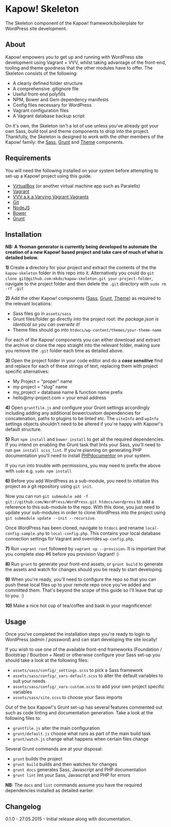 # Kapow! Skeleton

The Skeleton component of the Kapow! framework/boilerplate for WordPress site development.

## About

Kapow! empowers you to get up and running with WordPress site development using Vagrant + VVV, whilst taking advantage of the front-end, tooling and theme goodness that the other modules have to offer. The Skeleton consists of the following:

- A clearly defined folder structure
- A comprehensive .gitignore file
- Useful front-end polyfills
- NPM, Bower and Gem dependency manifests
- Config files necessary for WordPress
- Vagrant configuration files
- A Vagrant database backup script

On it's own, the Skeleton isn't a lot of use unless you've already got your own Sass, build tool and theme components to drop into the project. Thankfully, the Skeleton is designed to work with the other members of the Kapow! family: the [Sass](https://github.com/mkdo/kapow-sass), [Grunt](https://github.com/mkdo/kapow-grunt) and [Theme](https://github.com/mkdo/kapow-theme) components.

## Requirements

You will need the following installed on your system before attempting to set-up a Kapow! project using this guide.

- [VirtualBox](http://www.virtualbox.org/) (or another virtual machine app such as Paralells)
- [Vagrant](https://www.vagrantup.com/)
- [VVV a.k.a Varying Vagrant Vagrants](https://github.com/Varying-Vagrant-Vagrants/VVV)
- [Git](https://git-scm.com/book/en/v2/Getting-Started-Installing-Git)
- [NodeJS](https://nodejs.org/)
- [Bower](http://bower.io/#install-bower)
- [Grunt](http://gruntjs.com/installing-grunt)

## Installation

**NB: A Yeoman generator is currently being developed to automate the creation of a new Kapow! based project and take care of much of what is detailed below.**

**1)** Create a directory for your project and extract the contents of the the `kapow-skeleton` folder in this repo into it. Alternatively you could do `git clone git@github.com:mkdo/kapow-skeleton.git your-project-folder`, navigate to the project folder and then delete the `.git` directory with `sudo rm -rf .git`

**2)** Add the other Kapow! components ([Sass](https://github.com/mkdo/kapow-sass), [Grunt](https://github.com/mkdo/kapow-grunt), [Theme](https://github.com/mkdo/kapow-theme)) as required to the relevant locations:

- Sass files go in `assets/sass`
- Grunt files/folder go directly into the project root: *the package.json is identical so you can overwite it!*
- Theme files should go into `htdocs/wp-content/themes/your-theme-name`

For each of the Kapow! components you can either download and extract the archive or clone the repo straight into the relevant folder, making sure you remove the `.git` folder each time as detailed above.

**3)** Open the project folder in your code editor and do a ***case sensitive*** find and replace for each of these strings of text, replacing them with project specific alternatives:

- My Project = "proper" name 
- my-project = "slug" name
- my_project = database name & function name prefix
- hello@<span></span>my-project.com = your email address

**4)** Open `gruntfile.js` and configure your Grunt settings accordingly including adding any additional bower/custom dependencies for concatenation, paths to plugins to be linted etc. The `siteInfo` and `wpInfo` settings objects shouldn't need to be altered if you're happy with Kapow!'s default structure.

**5)** Run `npm install` and `bower install` to get all the required dependencies. If you intend on enabling the Grunt task that lints your Sass, you'll need to run `gem install scss_lint`. If you're planning on generating PHP documentation you'll need to install [PHPdocumentor](http://www.phpdoc.org/docs/latest/getting-started/installing.html) on your system.

If you run into trouble with permissions, you may need to prefix the above with `sudo` e.g. `sudo npm install`

**6)** Before you add WordPress as a sub-module, you need to initialize this project as a git repository using `git init`. 

Now you can run `git submodule add -f git://github.com/WordPress/WordPress.git htdocs/wordpress` to add a reference to this sub-module to the repo. With this done, you just need to update your sub-modules in order to clone WordPress into the project using `git submodule update --init --recursive`.

Once WordPress has been cloned, navigate to `htdocs` and rename `local-config-sample.php` to `local-config.php`. This contains your local database connection settings for Vagrant and overrides `wp-config.php`.

**7)** Run `vagrant root` followed by `vagrant up --provision`. It is important that you complete step #6 before you provision Vagrant! :)

**8)** Run `grunt` to generate your front-end assets, or `grunt build` to generate the assets and watch for changes should you be ready to start developing.

**9)** When you're ready, you'll need to configure the repo so that you can push these local files up to your remote repo once you've added and committed them. That's beyond the scope of this guide so I'll leave that up to you. :)

**10)** Make a nice hot cup of tea/coffee and bask in your magnificence!

## Usage

Once you've completed the installation steps you're ready to login to WordPress (*admin* / *password*) and can start developing the site locally!

If you wish to use one of the available front-end frameworks (Foundation / Bootstrap / Bourbon + Neat) or otherwise configure your Sass set-up you should take a look at the following files:

- `assets/sass/config/_settings.scss` to pick a Sass framework
- `assets/sass/config/_vars-default.scss` to alter the default variables to suit your needs
- `assets/sass/config/_vars-custom.scss` to add your own project specific variables
- `assets/sass/site.scss` to choose your Sass imports

Out of the box Kapow!'s Grunt set-up has several features commented out such as code linting and documentation generation. Take a look at the following files to:

- `gruntfile.js` alter the main configuration
- `grunt/default.js` choose what runs as part of the main build task
- `grunt/watch.js` change what happens when certain files change

Several Grunt commands are at your disposal:

- `grunt` builds the project
- `grunt build` builds and then watches for changes
- `grunt docs` generates Sass, Javascript and PHP documentation
- `grunt lint` lint your Sass, Javascript and PHP for errors

**NB:** The `docs` and `lint` commands assume you have the required dependencies installed as detailed earlier.

## Changelog

0.1.0 - 27.05.2015 - Initial release along with documentation.
